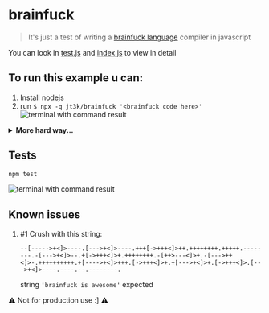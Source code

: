 # brainfuck

> It's just a test of writing a [brainfuck language](https://wikipedia.org/wiki/Brainfuck) compiler in javascript

You can look in [test.js](./test.js) and [index.js](./index.js) to view in detail

## To run this example u can:

1. Install nodejs
2. run `$ npx -q jt3k/brainfuck '<brainfuck code here>'`
   ![terminal with command result](https://i.imgur.com/1x2O5fM.png)

<details>
	<summary>
		<b>More hard way...</b>
	</summary>

1. Install nodejs
2. Create your project
   ```sh
   $ cd /tmp
   $ mkdir myproject
   $ cd myproject
   $ npm init -y
   ```
3. Add `jt3k/brainfuck` package to your project

   ```sh
   $ npm i -S jt3k/brainfuck
   ```

4. Create `index.js`

   ```js
   const bf = require('brainfuck');
   const code = '+[----->+++<]>+.+.';
   const out = bf(code);
   console.log(out);
   ```

5. Run

   ```sh
   $ node ./index.js
   ```

   U can see compiled string `hi`

</details>

## Tests

```js
npm test
```

![terminal with command result](https://i.imgur.com/tdelaY5.png)

## Known issues

1. #1 Crush with this string:
   ```brainfuck
   --[----->+<]>----.[--->+<]>----.+++[->+++<]>++.++++++++.+++++.--------.-[--->+<]>--.+[->+++<]>+.++++++++.-[++>---<]>+.-[--->++<]>-.++++++++++.+[---->+<]>+++.[->+++<]>+.+[--->+<]>+.[->+++<]>.[--->+<]>----.----.--.--------.
   ```
   string `'brainfuck is awesome'` expected

⚠️ Not for production use :] ⚠️
